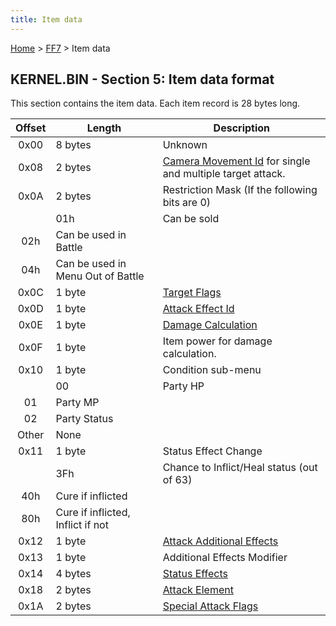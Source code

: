 ```yaml
---
title: Item data
---
```


[Home](../Main%20Page.md) > [FF7](../FF7.md) > Item data

## KERNEL.BIN - Section 5: Item data format

This section contains the item data. Each item record is 28 bytes long.

| Offset | Length                            | Description                                                   |
|:------:|-----------------------------------|---------------------------------------------------------------|
|  0x00  | 8 bytes                           | Unknown                                                       |
|  0x08  | 2 bytes                           | [Camera Movement Id][] for single and multiple target attack. |
|  0x0A  | 2 bytes                           | Restriction Mask (If the following bits are 0)                |
|        | 01h                               | Can be sold                                                   |
|  02h   | Can be used in Battle             |                                                               |
|  04h   | Can be used in Menu Out of Battle |                                                               |
|  0x0C  | 1 byte                            | [Target Flags][]                                              |
|  0x0D  | 1 byte                            | [Attack Effect Id][]                                          |
|  0x0E  | 1 byte                            | [Damage Calculation][]                                        |
|  0x0F  | 1 byte                            | Item power for damage calculation.                            |
|  0x10  | 1 byte                            | Condition sub-menu                                            |
|        | 00                                | Party HP                                                      |
|   01   | Party MP                          |                                                               |
|   02   | Party Status                      |                                                               |
| Other  | None                              |                                                               |
|  0x11  | 1 byte                            | Status Effect Change                                          |
|        | 3Fh                               | Chance to Inflict/Heal status (out of 63)                     |
|  40h   | Cure if inflicted                 |                                                               |
|  80h   | Cure if inflicted, Inflict if not |                                                               |
|  0x12  | 1 byte                            | [Attack Additional Effects][]                                 |
|  0x13  | 1 byte                            | Additional Effects Modifier                                   |
|  0x14  | 4 bytes                           | [Status Effects][]                                            |
|  0x18  | 2 bytes                           | [Attack Element][]                                            |
|  0x1A  | 2 bytes                           | [Special Attack Flags][]                                      |

  [Camera Movement Id]: Battle/Camera%20Movement%20Id%20List.md "wikilink"
  [Target Flags]: Battle/Targeting%20Data.md "wikilink"
  [Attack Effect Id]: Battle/Attack%20Effect%20Id%20List.md "wikilink"
  [Damage Calculation]: Battle/Damage%20Calculation.md "wikilink"
  [Attack Additional Effects]: Battle/Attack%20Special%20Effects.md
    "wikilink"
  [Status Effects]: Battle/Status%20Effects.md "wikilink"
  [Attack Element]: Battle/Elemental%20Data.md "wikilink"
  [Special Attack Flags]: Battle/Special%20Attack%20Flags.md "wikilink"
